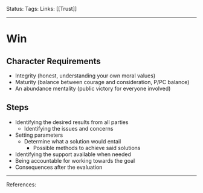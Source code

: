 Status:
Tags:
Links: [[Trust]]
___
# Win
## Character Requirements
- Integrity (honest, understanding your own moral values)
-  Maturity (balance between courage and consideration, P/PC balance)
-  An abundance mentality (public victory for everyone involved)
## Steps
-   Identifying the desired results from all parties
	-  Identifying the issues and concerns
-   Setting parameters
	-  Determine what a solution would entail
		-  Possible methods to achieve said solutions
-   Identifying the support available when needed
-   Being accountable for working towards the goal
-   Consequences after the evaluation
___
References: